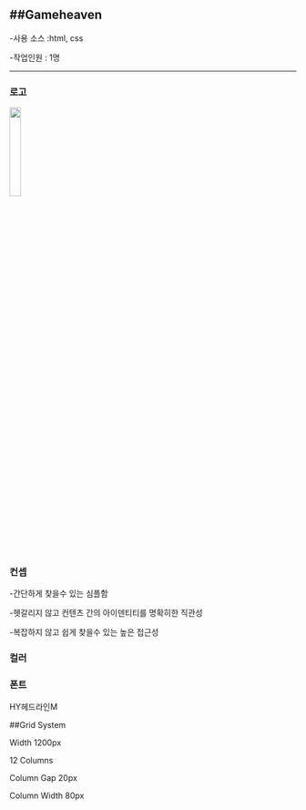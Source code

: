 
##Gameheaven
---

  
-사용 소스 :html, css

-작업인원 : 1명

---
  
### 로고 
<img width="20%" src="https://user-images.githubusercontent.com/114563890/204135235-35344e3c-6c68-4abe-a532-bf945d961637.PNG">
                                                                       
                                                                                                                                                                                                                              
### 컨셉

-간단하게 찾을수 있는 심플함

-헷갈리지 않고 컨텐츠 간의 아이덴티티를 명확히한 직관성

-복잡하지 않고 쉽게 찾을수 있는 높은 접근성
                                                                                                                             
### 컬러
                                                                                                                          
            

### 폰트

HY헤드라인M

##Grid System 

Width 1200px 

12 Columns

Column Gap 20px

Column Width 80px

